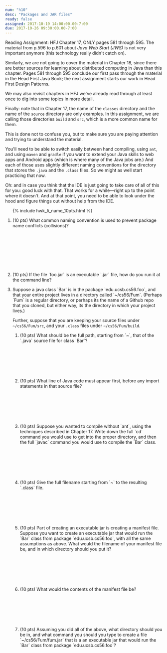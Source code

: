 ```yaml
---
num: "h10"
desc: "Packages and JAR files"
ready: false
assigned: 2017-10-19 14:00:00.00-7:00
due: 2017-10-26 09:30:00.00-7:00
---
```


Reading Assignment: <span data-hfj="17">HFJ Chapter 17</span>, ONLY pages 581 through 595.   The material from p.596 to p.601 about *Java Web Start (JWS)* is not very important anymore (this technology really didn't catch on).

Similarly, we are not going to cover the material in Chapter 18, since there are better sources for learning about distributed computing in Java than this chapter.    Pages 581 through 595 conclude our first pass through the material in the Head First Java Book; the next assignment starts our work in Head First Design Patterns.

We may also revisit chapters in HFJ we've already read through at least once to dig into some topics in more detail.

Finally: note that in Chapter 17, the name of the `classes` directory and the name of the `source` directory are only examples.    In this assignment, we are calling those directories `build` and `src`, which is a more common name for them.  

This is done not to confuse you, but to make sure you are paying attention and trying to understand the material.

You'll need to be able to switch easily between hand compiling, using `ant`, and using `maven` and `gradle` if you want to extend your Java skills to web apps and Android apps (which is where many of the Java jobs are.)  And each of those uses slightly different naming conventions for the directory that stores the `.java` and the `.class` files.     So we might as well start practicing that now.

Oh: and in case you think that the IDE is just going to take care of all of this for you: good luck with that.   That works for a while&mdash;right up to the point where it doesn't.  And at that point, you need to be able to look under the hood and figure things out without help from the IDE.

<ol>

{% include hwk_li_name_10pts.html %}

<li style="margin-bottom: 10em;" markdown="1"> (10 pts)
What common naming convention is used to prevent package name conflicts (collisions)?
</li>

<li  style="margin-bottom: 1em;" markdown="1"> (10 pts)
If the file `foo.jar` is an executable `.jar` file, how do you run it at the command line?


<div class="pagebreak"></div>

</li>

<li  style="margin-bottom: 1em;" markdown="1"> 
Suppose a java class `Bar` is in the package `edu.ucsb.cs56.foo`, and that your entire project
lives in a directory called `~/cs56/Fum`.  (Perhaps `Fum` is a regular directory, or perhaps its the
name of a Github repo that you cloned, but either way, its the directory in which your project lives.)

Further, suppose that you are keeping your source files under `~/cs56/Fum/src`, and your `.class` files 
under `~/cs56/Fum/build`.


<ol>

<li  style="margin-bottom: 8em;" markdown="1">  (10 pts) What should be the full path, starting from `~`, that of the `.java` source file for class `Bar`?
</li>

<li  style="margin-bottom: 8em;" markdown="1">  (10 pts) What line of Java code must appear first, before any import statements in that source file?
</li>

<li style="margin-bottom: 8em;" markdown="1">  (10 pts) Suppose you wanted to compile without `ant`, using the techniques described in Chapter 17.   Write down  the full `cd` command you would use to get into the proper
directory, and then the full `javac` command you would use to compile the `Bar` class.
</li>

<li style="margin-bottom: 8em;" markdown="1">  (10 pts) Give the full filename starting from `~` to the resulting `.class` file.
</li>

<li style="margin-bottom: 8em;" markdown="1">  (10 pts) Part of creating an executable jar is creating a manifest file.  Suppose you want to create an executable jar that would run the `Bar` class from package `edu.ucsb.cs56.foo`, with all the same assumptions as above.  What would the  filename of your manifest file be, and in which directory should you put it?
</li>

<li   style="margin-bottom: 8em;" markdown="1">  (10 pts) What would the contents of the manifest file be?
</li>

<li  style="margin-bottom: 8em;" markdown="1">  (10 pts) Assuming you did all of the above, what directory should you be in, and what command you should you type to create a file  `~/cs56/Fum/fum.jar` that is a an executable jar that would run the `Bar` class from package `edu.ucsb.cs56.foo`?
</li>

</ol>

</li>

</ol>

<div style="display:none;"> https://UCSB-CS56-F16.github.io/hwk/h10</div>
